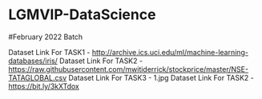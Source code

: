# LGMVIP-DataScience
#February 2022 Batch

Dataset Link For TASK1 - http://archive.ics.uci.edu/ml/machine-learning-databases/iris/
Dataset Link For TASK2 - https://raw.githubusercontent.com/mwitiderrick/stockprice/master/NSE-TATAGLOBAL.csv
Dataset Link For TASK3 - 1.jpg
Dataset Link For TASK2 - https://bit.ly/3kXTdox
